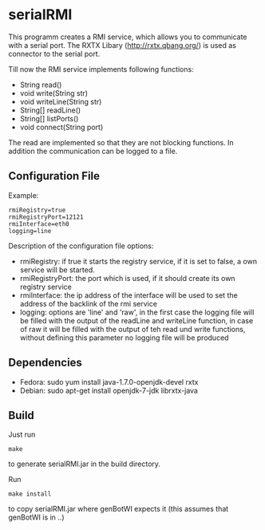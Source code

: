 serialRMI
============
This programm creates a RMI service, which allows you to communicate with a serial port. 
The RXTX Libary (http://rxtx.qbang.org/) is used as connector to the serial port. 

Till now the RMI service implements following functions:
* String read()
* void write(String str)
* void writeLine(String str)
* String[] readLine()
* String[] listPorts()
* void connect(String port)

The read are implemented so that they are not blocking functions. 
In addition the communication can be logged to a file.


Configuration File
------------------
Example:
``` 
rmiRegistry=true
rmiRegistryPort=12121
rmiInterface=eth0
logging=line
``` 
Description of the configuration file options:
* rmiRegistry: if true it starts the registry service, if it is set to false, a own service will be started. 
* rmiRegistryPort: the port which is used, if it should create its own registry service
* rmiInterface: the ip address of the interface will be used to set the address of the backlink of the rmi service
* logging: options are 'line' and 'raw', in the first case the logging file will be filled with the output of the readLine and writeLine function, in case of raw it will be filled with the output of teh read und write functions, without defining this parameter no logging file will be produced

Dependencies
------------
* Fedora: sudo yum install java-1.7.0-openjdk-devel rxtx
* Debian: sudo apt-get install openjdk-7-jdk librxtx-java

Build
-----
Just run

	make

to generate serialRMI.jar in the build directory.

Run

	make install

to copy serialRMI.jar where genBotWI expects it (this assumes that genBotWI is in ..)
